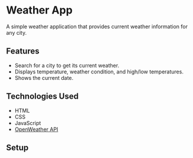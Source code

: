 # Weather App

A simple weather application that provides current weather information for any city.

## Features

- Search for a city to get its current weather.
- Displays temperature, weather condition, and high/low temperatures.
- Shows the current date.

## Technologies Used

- HTML
- CSS
- JavaScript
- [OpenWeather API](https://openweathermap.org/)

## Setup
